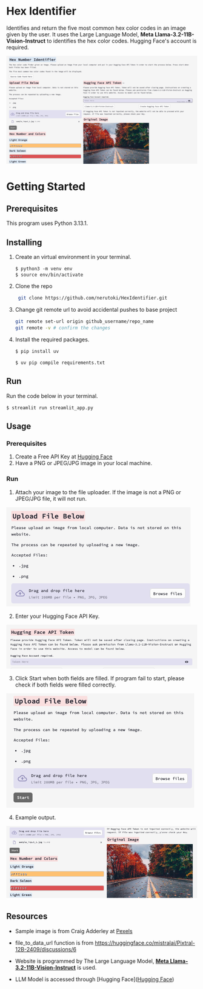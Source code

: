 # Hex Identifier
Identifies and return the five most common hex color codes in an image given by the user. It uses the Large Language Model, **Meta Llama-3.2-11B-Vision-Instruct** to identifies the hex color codes. Hugging Face's account is required.

![Website Interface](https://github.com/nerutoki/HexIdentifier/blob/main/hexIdentifier_website_page.png?raw=true)

# Getting Started

## Prerequisites
This program uses Python 3.13.1.

## Installing

1) Create an virtual environment in your terminal.
    ```
    $ python3 -m venv env 
    $ source env/bin/activate
    ```

2) Clone the repo
   ```sh
    git clone https://github.com/nerutoki/HexIdentifier.git
    ```

3. Change git remote url to avoid accidental pushes to base project
   ```sh
   git remote set-url origin github_username/repo_name
   git remote -v # confirm the changes
   ```

4)
    Install the required packages.
    ```
    $ pip install uv
    ```

    ```
    $ uv pip compile requirements.txt
    ```

## Run 

Run the code below in your terminal.
```
$ streamlit run streamlit_app.py
```

## Usage

### Prerequisites
1) Create a Free API Key at [Hugging Face](https://huggingface.co/)
2) Have a PNG or JPEG/JPG image in your local machine.

### Run

1) Attach your image to the file uploader. If the image is not a PNG or JPEG/JPG file, it will not run.

![Website Interface](https://github.com/nerutoki/HexIdentifier/blob/main/upload_file_example.png?raw=true)

2) Enter your Hugging Face API Key.

![Website Interface](https://github.com/nerutoki/HexIdentifier/blob/main/fill_api_token_example.png?raw=true)

3) Click Start when both fields are filled. If program fail to start, please check if both fields were filled correctly.

![Website Interface](https://github.com/nerutoki/HexIdentifier/blob/main/start_button_location.png?raw=True)

4) Example output.

![Website Interface](https://github.com/nerutoki/HexIdentifier/blob/main/results_example.png?raw=True)


## Resources
- Sample image is from Craig Adderley at [Pexels](https://www.pexels.com/photo/concrete-road-between-trees-1563356/ )

- file_to_data_url function is from https://huggingface.co/mistralai/Pixtral-12B-2409/discussions/6

- Website is programmed by 
The Large Language Model, [**Meta Llama-3.2-11B-Vision-Instruct**](https://huggingface.co/meta-llama/Llama-3.2-11B-Vision-Instruct) is used.
- LLM Model is accessed through [Hugging Face]([Hugging Face](https://huggingface.co/))